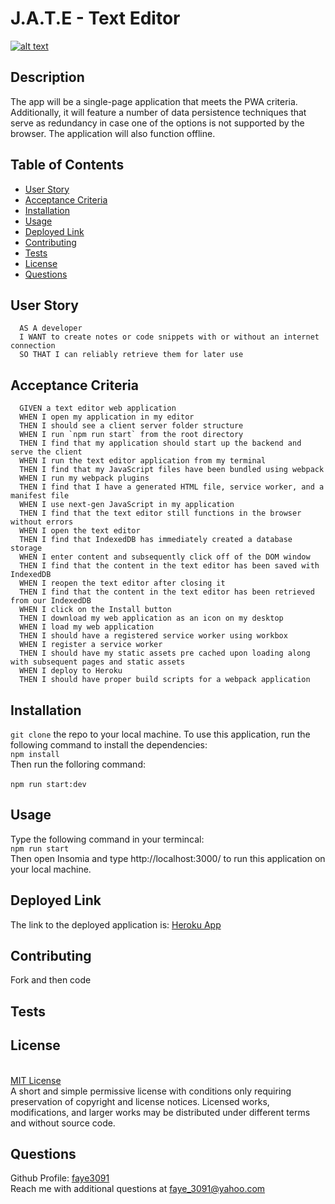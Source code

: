 # J.A.T.E - Text Editor
  
  [![alt text](https://img.shields.io/static/v1?label=licence&message=MIT%20License&color=GREEN)](https://opensource.org/licenses/MIT)

  ## Description
  The app will be a single-page application that meets the PWA criteria. Additionally, it will feature a number of data persistence techniques that serve as redundancy in case one of the options is not supported by the browser. The application will also function offline.

  ## Table of Contents
  * [User Story](#user-story)
  * [Acceptance Criteria](#acceptance-criteria)
  * [Installation](#installation)
  * [Usage](#usage)
  * [Deployed Link](#deployed-link)
  * [Contributing](#contributing)
  * [Tests](#tests)
  * [License](#license)
  * [Questions](#questions)

  ## User Story
  ```
    AS A developer
    I WANT to create notes or code snippets with or without an internet connection
    SO THAT I can reliably retrieve them for later use
  ```

  ## Acceptance Criteria
  ```
    GIVEN a text editor web application
    WHEN I open my application in my editor
    THEN I should see a client server folder structure
    WHEN I run `npm run start` from the root directory
    THEN I find that my application should start up the backend and serve the client
    WHEN I run the text editor application from my terminal
    THEN I find that my JavaScript files have been bundled using webpack
    WHEN I run my webpack plugins
    THEN I find that I have a generated HTML file, service worker, and a manifest file
    WHEN I use next-gen JavaScript in my application
    THEN I find that the text editor still functions in the browser without errors
    WHEN I open the text editor
    THEN I find that IndexedDB has immediately created a database storage
    WHEN I enter content and subsequently click off of the DOM window
    THEN I find that the content in the text editor has been saved with IndexedDB
    WHEN I reopen the text editor after closing it
    THEN I find that the content in the text editor has been retrieved from our IndexedDB
    WHEN I click on the Install button
    THEN I download my web application as an icon on my desktop
    WHEN I load my web application
    THEN I should have a registered service worker using workbox
    WHEN I register a service worker
    THEN I should have my static assets pre cached upon loading along with subsequent pages and static assets
    WHEN I deploy to Heroku
    THEN I should have proper build scripts for a webpack application
  ```

  ## Installation
  `git clone` the repo to your local machine. To use this application, run the following command to install the dependencies:
  <br />
  `npm install`	
  <br />
  Then run the folloring command:	
  <br />`npm run start:dev`

  ## Usage
  Type the following command in your termincal:	
  <br />`npm run start`	
  <br />Then open Insomia and type http://localhost:3000/ to run this application on your local machine.

  ## Deployed Link
  The link to the deployed application is: [Heroku App](https://text-editor-19-jate.herokuapp.com/)

  ## Contributing 
  Fork and then code

  ## Tests
  

  ## License
  <br />[MIT License](https://opensource.org/licenses/MIT)<br />A short and simple permissive license with conditions only requiring preservation of copyright and license notices. Licensed works, modifications, and larger works may be distributed under different terms and without source code. 


  ## Questions
  Github Profile: [faye3091](https://github.com/faye3091)
  <br />
  Reach me with additional questions at faye_3091@yahoo.com
  